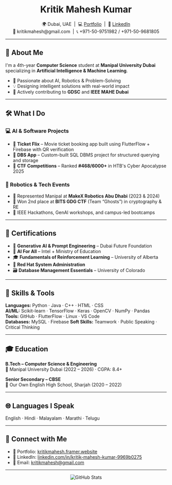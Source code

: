 <h1 align="center"> Kritik Mahesh Kumar</h1>
<p align="center">
  🌍 Dubai, UAE &nbsp;|&nbsp; 💻 <a href="https://kritikmahesh.framer.website/" target="_blank">Portfolio</a> &nbsp;|&nbsp; 🔗 <a href="https://linkedin.com/in/kritik-mahesh-kumar-9969b0275" target="_blank">LinkedIn</a><br>
  📧 kritikmahesh@gmail.com &nbsp;|&nbsp; 📞 +971-50-9751982 / +971-50-9681805
</p>

---

## 🎯 About Me

I'm a 4th-year **Computer Science** student at **Manipal University Dubai** specializing in **Artificial Intelligence & Machine Learning**.

- 🔬 Passionate about AI, Robotics & Problem-Solving  
- 💡 Designing intelligent solutions with real-world impact  
- 🤝 Actively contributing to **GDSC** and **IEEE MAHE Dubai**

---

## 🛠️ What I Do

### 💻 AI & Software Projects
- 🔹 **Ticket Flix** – Movie ticket booking app built using FlutterFlow + Firebase with QR verification
- 🔹 **DBS App** – Custom-built SQL DBMS project for structured querying and storage
- 🔹 **CTF Competitions** – Ranked **#468/6000+** in HTB's Cyber Apocalypse 2025

### 🤖 Robotics & Tech Events
- 🏁 Represented Manipal at **MakeX Robotics Abu Dhabi** (2023 & 2024)
- 🥈 Won 2nd place at **BITS GDG CTF** (Team “Ghosts”) in cryptography & RE
- 🧠 IEEE Hackathons, GenAI workshops, and campus-led bootcamps

---

## 🧾 Certifications

- 🧠 **Generative AI & Prompt Engineering** – Dubai Future Foundation  
- 🤖 **AI For All** – Intel + Ministry of Education  
- 🎓 **Fundamentals of Reinforcement Learning** – University of Alberta  
- 🧰 **Red Hat System Administration**  
- 🗃️ **Database Management Essentials** – University of Colorado  
---

## 🧠 Skills & Tools

**Languages:** Python · Java · C++ · HTML · CSS   
**AI/ML:** Scikit-learn · TensorFlow · Keras · OpenCV · NumPy · Pandas  
**Tools:** GitHub · FlutterFlow · Linux · VS Code  
**Databases:**  MySQL · Firebase
**Soft Skills:** Teamwork · Public Speaking · Critical Thinking

---

## 🎓 Education

**B.Tech – Computer Science & Engineering**  
📍 Manipal University Dubai (2022 – 2026) · CGPA: 8.4+

**Senior Secondary – CBSE**  
📍 Our Own English High School, Sharjah (2020 – 2022)

---

## 🌐 Languages I Speak

English · Hindi · Malayalam · Marathi · Telugu

---

## 🔗 Connect with Me

- 📂 Portfolio: [kritikmahesh.framer.website](https://kritikmahesh.framer.website)  
- 💼 LinkedIn: [linkedin.com/in/kritik-mahesh-kumar-9969b0275](https://www.linkedin.com/in/kritik-mahesh-kumar-9969b0275)  
- 📧 Email: kritikmahesh@gmail.com

---

<p align="center">
  <img src="https://github-readme-stats.vercel.app/api?username=kritikmahesh&show_icons=true&theme=tokyonight&hide_title=true" alt="GitHub Stats" />
</p>
